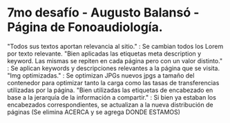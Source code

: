 # 7mo desafío - Augusto Balansó - Página de Fonoaudiología.

"Todos sus textos aportan relevancia al sitio." : Se cambian todos los Lorem por texto relevante.
"Bien aplicadas las etiquetas meta description y keyword. Las mismas se repiten en cada página pero con un valor distinto." : Se aplican keywords y descripciones relevantes a la página que se visita.
"Img optimizadas." : Se optimizan JPGs nuevos jpgs a tamaño del contenedor para optimizar tanto la carga como las tasas de transferencias utilizadas por la página.
"Bien utilizadas las etiquetas de encabezado en base a la jerarquía de la información a compartir." : Si bien ya estaban los encabezados correspondientes, se actualizan a la nueva distribución de páginas (Se elimina ACERCA y se agrega DONDE ESTAMOS)

